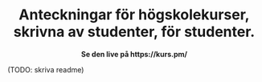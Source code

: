 <h1 align="center">Anteckningar för högskolekurser,
skrivna av studenter, för studenter.</h1>

<p align="center"><b>Se den live på https://kurs.pm/</b></p>

(TODO: skriva readme)